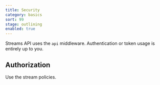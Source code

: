 ```yaml
---
title: Security
category: basics
sort: 99
stage: outlining
enabled: true
---
```


Streams API uses the `api` middleware. Authentication or token usage is entirely up to you.

## Authorization

Use the stream policies.
